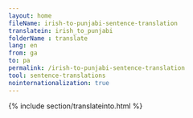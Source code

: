 ```yaml
---
layout: home
fileName: irish-to-punjabi-sentence-translation
translatein: irish_to_punjabi
folderName : translate
lang: en
from: ga
to: pa
permalink: /irish-to-punjabi-sentence-translation
tool: sentence-translations
nointernationalization: true
---
```

{% include section/translateinto.html %}
